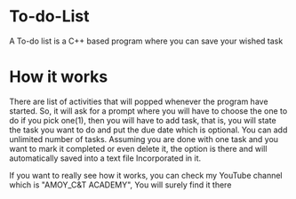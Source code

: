 # To-do-List
A To-do list is a C++ based program where you can save your wished task

# How it works
There are list of activities that will popped whenever the program have started.
So, it will ask for a prompt where you will have to choose the one to do
if you pick one(1), then you will have to add task, that is, you will state the task you want to do and put the due date which is optional. You can add unlimited number of tasks. 
Assuming you are done with one task and you want to mark it completed or even delete it, the option is there and will automatically saved into a text file Incorporated in it. 

If you want to really see how it works, you can check my YouTube channel which is "AMOY_C&T ACADEMY", You will surely find it there

